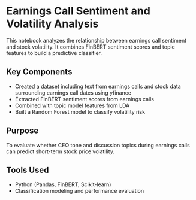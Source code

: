 # Earnings Call Sentiment and Volatility Analysis

This notebook analyzes the relationship between earnings call sentiment and stock volatility. It combines FinBERT sentiment scores and topic features to build a predictive classifier.

## Key Components
- Created a dataset including text from earnings calls and stock data surrounding earnings call dates using yfinance
- Extracted FinBERT sentiment scores from earnings calls
- Combined with topic model features from LDA
- Built a Random Forest model to classify volatility risk

## Purpose
To evaluate whether CEO tone and discussion topics during earnings calls can predict short-term stock price volatility.

## Tools Used
- Python (Pandas, FinBERT, Scikit-learn)
- Classification modeling and performance evaluation
